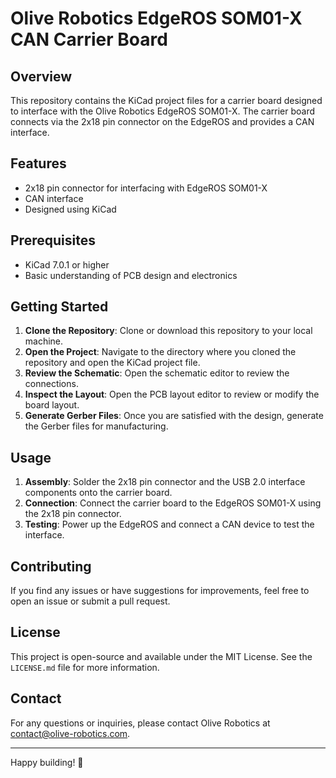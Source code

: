 # Olive Robotics EdgeROS SOM01-X CAN Carrier Board

## Overview

This repository contains the KiCad project files for a carrier board designed to interface with the Olive Robotics EdgeROS SOM01-X. The carrier board connects via the 2x18 pin connector on the EdgeROS and provides a CAN interface.

## Features

- 2x18 pin connector for interfacing with EdgeROS SOM01-X
- CAN interface
- Designed using KiCad

## Prerequisites

- KiCad 7.0.1 or higher
- Basic understanding of PCB design and electronics

## Getting Started

1. **Clone the Repository**: Clone or download this repository to your local machine.
2. **Open the Project**: Navigate to the directory where you cloned the repository and open the KiCad project file.
3. **Review the Schematic**: Open the schematic editor to review the connections.
4. **Inspect the Layout**: Open the PCB layout editor to review or modify the board layout.
5. **Generate Gerber Files**: Once you are satisfied with the design, generate the Gerber files for manufacturing.

## Usage

1. **Assembly**: Solder the 2x18 pin connector and the USB 2.0 interface components onto the carrier board.
2. **Connection**: Connect the carrier board to the EdgeROS SOM01-X using the 2x18 pin connector.
3. **Testing**: Power up the EdgeROS and connect a CAN device to test the interface.

## Contributing

If you find any issues or have suggestions for improvements, feel free to open an issue or submit a pull request.

## License

This project is open-source and available under the MIT License. See the `LICENSE.md` file for more information.

## Contact

For any questions or inquiries, please contact Olive Robotics at [contact@olive-robotics.com](mailto:contact@olive-robotics.com).

---

Happy building! 🤖

